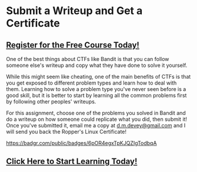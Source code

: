 # Submit a Writeup and Get a Certificate
##  [Register for the Free Course Today!](https://roppers.thinkific.com/courses/computing-fundamentals)
One of the best things about CTFs like Bandit is that you can follow someone else's writeup and copy what they have done to solve it yourself. 

While this might seem like cheating, one of the main benefits of CTFs is that you get exposed to different problem types and learn how to deal with them. Learning how to solve a problem type you've never seen before is a good skill, but it is better to start by learning all the common problems first by following other peoples' writeups. 

For this assignment, choose one of the problems you solved in Bandit and do a writeup on how someone could replicate what you did, then submit it! Once you've submitted it, email me a copy at d.m.devey@gmail.com and I will send you back the Ropper's Linux Certificate! 

<https://badgr.com/public/badges/6pOR4egxTpKJQZIgTodbqA>
##  [Click Here to Start Learning Today!](https://roppers.thinkific.com/courses/computing-fundamentals)
